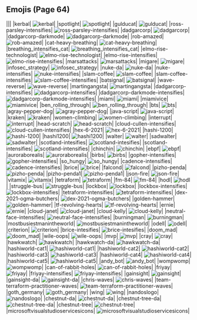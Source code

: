 
## Emojis (Page 64)
|||
|kerbal| ![kerbal](/output/kerbal.png)|
|spotlight| ![spotlight](/output/spotlight.png)|
|gulducat| ![gulducat](/output/gulducat.jpg)|
|ross-parsley-intensifies| ![ross-parsley-intensifies](/output/ross-parsley-intensifies.gif)|
|dadgarcorp| ![dadgarcorp](/output/dadgarcorp.png)|
|dadgarcorp-darkmode| ![dadgarcorp-darkmode](/output/dadgarcorp-darkmode.png)|
|rob-amazed| ![rob-amazed](/output/rob-amazed.png)|
|cat-heavy-breathing| ![cat-heavy-breathing](/output/cat-heavy-breathing.png)|
|breathing_intensifies_cat| ![breathing_intensifies_cat](/output/breathing_intensifies_cat.gif)|
|elmo-rise-technologist| ![elmo-rise-technologist](/output/elmo-rise-technologist.png)|
|elmo-rise-intensifies| ![elmo-rise-intensifies](/output/elmo-rise-intensifies.gif)|
|marsattacks| ![marsattacks](/output/marsattacks.png)|
|migare| ![migare](/output/migare.gif)|
|infosec_strategy| ![infosec_strategy](/output/infosec_strategy.png)|
|nuke-da| ![nuke-da](/output/nuke-da.png)|
|nuke-intensifies| ![nuke-intensifies](/output/nuke-intensifies.gif)|
|slam-coffee| ![slam-coffee](/output/slam-coffee.jpg)|
|slam-coffee-intensifies| ![slam-coffee-intensifies](/output/slam-coffee-intensifies.gif)|
|batsignal| ![batsignal](/output/batsignal.jpg)|
|wave-reverse| ![wave-reverse](/output/wave-reverse.png)|
|martingangsta| ![martingangsta](/output/martingangsta.jpg)|
|dadgarcorp-intensifies| ![dadgarcorp-intensifies](/output/dadgarcorp-intensifies.gif)|
|dadgarcorp-darkmode-intensifies| ![dadgarcorp-darkmode-intensifies](/output/dadgarcorp-darkmode-intensifies.gif)|
|miami| ![miami](/output/miami.png)|
|miamivice| ![miamivice](/output/miamivice.png)|
|ben_rolling_through| ![ben_rolling_through](/output/ben_rolling_through)|
|bts| ![bts](/output/bts.png)|
|agray-pepper-dog| ![agray-pepper-dog](/output/agray-pepper-dog.png)|
|java-script| ![java-script](/output/java-script.png)|
|kraken| ![kraken](/output/kraken.png)|
|women-climbing| ![women-climbing](/output/women-climbing)|
|interrupt| ![interrupt](/output/interrupt)|
|head-scratch| ![head-scratch](/output/head-scratch.gif)|
|cloud-cullen-intensifies| ![cloud-cullen-intensifies](/output/cloud-cullen-intensifies.gif)|
|hex-6-2021| ![hex-6-2021](/output/hex-6-2021.png)|
|hashi-1200| ![hashi-1200](/output/hashi-1200.png)|
|hashi1200| ![hashi1200](/output/hashi1200.png)|
|walter| ![walter](/output/walter.png)|
|sadwalter| ![sadwalter](/output/sadwalter.png)|
|scotland-intesifies| ![scotland-intesifies](/output/scotland-intesifies.gif)|
|scotland-intensifies| ![scotland-intensifies](/output/scotland-intensifies.gif)|
|chinchin| ![chinchin](/output/chinchin.png)|
|ebpf| ![ebpf](/output/ebpf.png)|
|auroraborealis| ![auroraborealis](/output/auroraborealis.jpg)|
|birbs| ![birbs](/output/birbs.jpg)|
|gopher-intensifies| ![gopher-intensifies](/output/gopher-intensifies.gif)|
|so_hungy| ![so_hungy](/output/so_hungy.png)|
|cadence-intensifies| ![cadence-intensifies](/output/cadence-intensifies.gif)|
|brice| ![brice](/output/brice.png)|
|falcond| ![falcond](/output/falcond.png)|
|pizho-penda| ![pizho-penda](/output/pizho-penda.jpg)|
|pizho-penda1| ![pizho-penda1](/output/pizho-penda1.png)|
|json-fire| ![json-fire](/output/json-fire.gif)|
|vitamix| ![vitamix](/output/vitamix.png)|
|tetraform| ![tetraform](/output/tetraform.png)|
|fm-84| ![fm-84](/output/fm-84.jpg)|
|hodl| ![hodl](/output/hodl.jpg)|
|struggle-bus| ![struggle-bus](/output/struggle-bus.png)|
|lockbox| ![lockbox](/output/lockbox.png)|
|lockbox-intensifies| ![lockbox-intensifies](/output/lockbox-intensifies.gif)|
|tetraform-intensifies| ![tetraform-intensifies](/output/tetraform-intensifies.gif)|
|dex-2021-ogma-butchers| ![dex-2021-ogma-butchers](/output/dex-2021-ogma-butchers.png)|
|golden-hammer| ![golden-hammer](/output/golden-hammer.png)|
|tf-revolving-hearts| ![tf-revolving-hearts](/output/tf-revolving-hearts.png)|
|ernie| ![ernie](/output/ernie.png)|
|cloud-janet| ![cloud-janet](/output/cloud-janet.jpg)|
|cloud-kelly| ![cloud-kelly](/output/cloud-kelly.jpg)|
|neutral-face-intensifies| ![neutral-face-intensifies](/output/neutral-face-intensifies.gif)|
|burningman| ![burningman](/output/burningman.png)|
|mostbusiestmanintheworld| ![mostbusiestmanintheworld](/output/mostbusiestmanintheworld.jpg)|
|odell| ![odell](/output/odell.png)|
|criterion| ![criterion](/output/criterion.png)|
|brice-intesifies| ![brice-intesifies](/output/brice-intesifies.gif)|
|doom_mad| ![doom_mad](/output/doom_mad.gif)|
|wile-oops| ![wile-oops](/output/wile-oops.png)|
|mvp| ![mvp](/output/mvp.png)|
|cray| ![cray](/output/cray.png)|
|hawkwatch| ![hawkwatch](/output/hawkwatch.png)|
|hawkwatch-da| ![hawkwatch-da](/output/hawkwatch-da.png)|
|hashiworld-cat1| ![hashiworld-cat1](/output/hashiworld-cat1.png)|
|hashiworld-cat2| ![hashiworld-cat2](/output/hashiworld-cat2.png)|
|hashiworld-cat3| ![hashiworld-cat3](/output/hashiworld-cat3.png)|
|hashiworld-cat4| ![hashiworld-cat4](/output/hashiworld-cat4.png)|
|hashiworld-cat5| ![hashiworld-cat5](/output/hashiworld-cat5.png)|
|andy_bot| ![andy_bot](/output/andy_bot.gif)|
|wompwomp| ![wompwomp](/output/wompwomp.gif)|
|can-of-rabbit-holes| ![can-of-rabbit-holes](/output/can-of-rabbit-holes.gif)|
|friyay| ![friyay](/output/friyay.png)|
|friyay-intensifies| ![friyay-intensifies](/output/friyay-intensifies.gif)|
|gainsight| ![gainsight](/output/gainsight.png)|
|gainsight-da| ![gainsight-da](/output/gainsight-da.png)|
|chris-waves| ![chris-waves](/output/chris-waves.gif)|
|team-terraform-practitioner-waves| ![team-terraform-practitioner-waves](/output/team-terraform-practitioner-waves.gif)|
|goth_germany| ![goth_germany](/output/goth_germany.png)|
|wing| ![wing](/output/wing.png)|
|nandoslogo| ![nandoslogo](/output/nandoslogo.png)|
|chestnut-da| ![chestnut-da](/output/chestnut-da.png)|
|chestnut-tree-da| ![chestnut-tree-da](/output/chestnut-tree-da.png)|
|chestnut-tree| ![chestnut-tree](/output/chestnut-tree.png)|
|microsoftvisualstudioservicesicons| ![microsoftvisualstudioservicesicons](/output/microsoftvisualstudioservicesicons.png)|